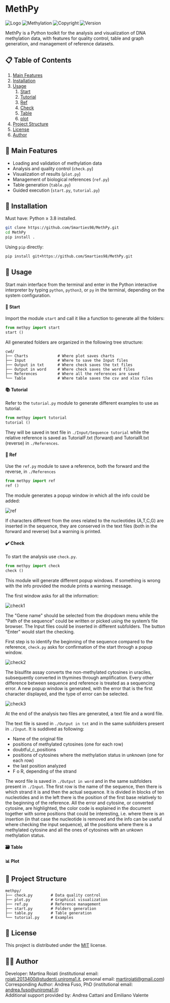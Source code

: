 # MethPy

![Logo](Images/Logo.png)
![Methylation](https://img.shields.io/badge/🧬_CpG_and_non--CpG_Methylation_Analysis-%23f5f5f5?style=flat)
![Copyright](https://img.shields.io/badge/copyright-2025-blue?style=flat)
![Version](https://img.shields.io/badge/V_1.0-yellow)



MethPy is a Python toolkit for the analysis and visualization of DNA methylation data, with features for quality control, table and graph generation, and management of reference datasets.

## :clipboard: Table of Contents
1. [Main Features](#header1)
2. [Installation](#header2)
3. [Usage](#header3)
     1. [Start](#header4)
     2. [Tutorial](#header5)
     3. [Ref](#header6)
     4. [Check](#header7)
     5. [Table](#header8)
     6. [plot](#header9)
4. [Project Structure](#header10)
5. [License](#header11)
6. [Author](#header12)


## :test_tube: Main Features<a name="header1"/> 

- Loading and validation of methylation data
- Analysis and quality control (`check.py`)
- Visualization of results (`plot.py`)
- Management of biological references (`ref.py`)
- Table generation (`table.py`)
- Guided execution (`start.py`, `tutorial.py`)

## :rocket: Installation<a name="header2"/>

Must have: Python ≥ 3.8 installed.

```bash
git clone https://github.com/Smarties98/MethPy.git
cd MethPy
pip install .
```

Using  `pip` directly:

```bash
pip install git+https://github.com/Smarties98/MethPy.git
```

## :compass: Usage<a name="header3"/>

Start main interface from the terminal and enter in the Python interactive interpreter by typing `python`, `python3`, or `py` in the terminal, depending on the system configuration.

#### :open_file_folder: Start<a name="header4"/>
Import the module `start` and call it like a function to generate all the folders:
```python
from methpy import start
start ()
```
All generated folders are organized in the following tree structure: 
```
cwd/
├── Charts             # Where plot saves charts
├── Input              # Where to save the Input files
├── Output in txt      # Where check saves the txt files
├── Output in word     # Where check saves the word files
├── References         # Where all the references are saved
└── Table              # Where table saves the csv and xlsx files
```

#### :books: Tutorial<a name="header5"/>

Refer to the `tutorial.py` module to generate different examples to use as tutorial.
```python
from methpy import tutorial
tutorial ()
```
They will be saved in text file in `./Input/Sequence tutorial` while the relative reference is saved as TutorialF.txt (forward) and TutorialR.txt (reverse) in `./References`.

#### :bookmark: Ref<a name="header6"/>
Use the `ref.py` module to save a reference, both the forward and the reverse, in `./References`
```python
from methpy import ref
ref ()
```

The module generates a popup window in which all the info could be added:

![ref](Images/ref.png)

If characters different from the ones related to the nucleotides (A,T,C,G) are inserted in the sequence, they are conserved in the text files (both in the forward and reverse) but a warning is printed. 


#### :heavy_check_mark: Check<a name="header7"/>
To start the analysis use `check.py`.

```python
from methpy import check
check ()
```
This module will generate different popup windows. If something is wrong with the info provided the module prints a warning message.

The first window asks for all the information:

![check1](Images/check1.png)

The "Gene name" should be selected from the dropdown menu while the "Path of the sequence" could be written or picked using the system’s file browser. The Input files could be inserted in different subfolders. The button "Enter" would start the checking.

First step is to identify the beginning of the sequence compared to the reference, `check.py` asks for confirmation of the start through a popup window.  

![check2](Images/check2.png)

The bisulfite assay converts the non-methylated cytosines in uraciles, subsequently converted in thymines through amplification. Every other difference between sequence and reference is treated as a sequencing error. A new popup window is generated, with the error that is the first character displayed, and the type of error can be selected.

![check3](Images/check3.png)

At the end of the analysis two files are generated, a text file and a word file. 

The text file is saved in `./Output in txt` and in the same subfolders present in `./Input`. It is suddived as following:
* Name of the original file
* positions of methylated cytosines (one for each row)
* doubtful_c_positions
* positions of cytosines where the methylation status in unknown (one for each row)
* the last position analyzed
* F o R, depending of the strand

The word file is saved in `./Output in word` and in the same subfolders present in `./Input`. The first row is the name of the sequence, then there is which strand it is and then the actual sequence. It is divided in blocks of ten nucleotides and in the left there is the position of the first base relatively to the beginning of the reference. All the error and cytosine, or converted cytosine, are highlighted, the color code is explained in the document together with some positions that could be interesting, i.e. where there is an insertion (in that case the nucleotide is removed and the info can be useful where checking the input sequence), all the positions where there is a methylated cytosine and all the ones of cytosines with an unkown methylation status.

#### :card_file_box: Table<a name="header8"/>



#### :bar_chart: Plot<a name="header9"/>



## :file_folder: Project Structure<a name="header10"/>

```
methpy/
├── check.py        # Data quality control
├── plot.py         # Graphical visualization
├── ref.py          # Reference management
├── start.py        # Folders generation
├── table.py        # Table generation
└── tutorial.py     # Examples
```

## :page_facing_up: License<a name="header11"/>

This project is distributed under the [MIT](./LICENSE) license.

## :technologist: Author<a name="header12"/>

Developer: Martina Roiati (institutional email: roiati.2013400@studenti.uniroma1.it, personal email: martiroiati@gmail.com)<br /> 
Corresponding Author: Andrea Fuso, PhD (institutional email: andrea.fuso@uniroma1.it)<br />
Additional support provided by: Andrea Cattani and Emiliano Valente
